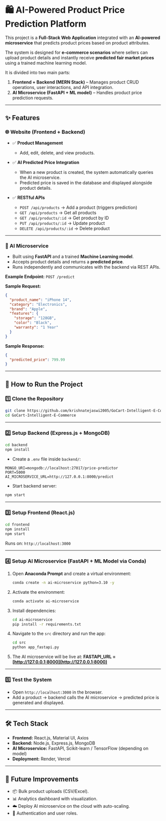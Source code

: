 # 🛍️ AI-Powered Product Price Prediction Platform

This project is a **Full-Stack Web Application** integrated with an **AI-powered microservice** that predicts product prices based on product attributes.

The system is designed for **e-commerce scenarios** where sellers can upload product details and instantly receive **predicted fair market prices** using a trained machine learning model.

It is divided into two main parts:

1. **Frontend + Backend (MERN Stack)** – Manages product CRUD operations, user interactions, and API integration.
2. **AI Microservice (FastAPI + ML model)** – Handles product price prediction requests.

---

## ✨ Features

### 🌐 Website (Frontend + Backend)

* ✅ **Product Management**

  * Add, edit, delete, and view products.
* ✅ **AI Predicted Price Integration**

  * When a new product is created, the system automatically queries the AI microservice.
  * Predicted price is saved in the database and displayed alongside product details.
* ✅ **RESTful APIs**

  * `POST /api/products` → Add a product (triggers prediction)
  * `GET /api/products` → Get all products
  * `GET /api/products/:id` → Get product by ID
  * `PUT /api/products/:id` → Update product
  * `DELETE /api/products/:id` → Delete product

---

### 🤖 AI Microservice

* Built using **FastAPI** and a trained **Machine Learning model**.
* Accepts product details and returns a **predicted price**.
* Runs independently and communicates with the backend via REST APIs.

**Example Endpoint:**
`POST /predict`

**Sample Request:**

```json
{
  "product_name": "iPhone 14",
  "category": "Electronics",
  "brand": "Apple",
  "features": {
    "storage": "128GB",
    "color": "Black",
    "warranty": "1 Year"
  }
}
```

**Sample Response:**

```json
{
  "predicted_price": 799.99
}
```

---

## 🚀 How to Run the Project

### 1️⃣ Clone the Repository

```bash
git clone https://github.com/krishnatejaswi2005/GoCart-Intelligent-E-Commerce.git
cd GoCart-Intelligent-E-Commerce
```

---

### 2️⃣ Setup Backend (Express.js + MongoDB)

```bash
cd backend
npm install
```

* Create a `.env` file inside `backend/`:

```env
MONGO_URI=mongodb://localhost:27017/price-predictor
PORT=5000
AI_MICROSERVICE_URL=http://127.0.0.1:8000/predict
```

* Start backend server:

```bash
npm start
```

---

### 3️⃣ Setup Frontend (React.js)

```bash
cd frontend
npm install
npm start
```

Runs on: `http://localhost:3000`

---

### 4️⃣ Setup AI Microservice (FastAPI + ML Model via Conda)

1. Open **Anaconda Prompt** and create a virtual environment:

   ```bash
   conda create -n ai-microservice python=3.10 -y
   ```

2. Activate the environment:

   ```bash
   conda activate ai-microservice
   ```

3. Install dependencies:

   ```bash
   cd ai-microservice
   pip install -r requirements.txt
   ```

4. Navigate to the `src` directory and run the app:

   ```bash
   cd src
   python app_fastapi.py
   ```

5. The AI microservice will be live at:
   **FASTAPI\_URL = [http://127.0.0.1:8000](http://127.0.0.1:8000)**

---

### 5️⃣ Test the System

* Open `http://localhost:3000` in the browser.
* Add a product → backend calls the AI microservice → predicted price is generated and displayed.

---

## 🛠️ Tech Stack

* **Frontend:** React.js, Material UI, Axios
* **Backend:** Node.js, Express.js, MongoDB
* **AI Microservice:** FastAPI, Scikit-learn / TensorFlow (depending on model)
* **Deployment:** Render, Vercel

---

## 🔮 Future Improvements

* 📦 Bulk product uploads (CSV/Excel).
* 📊 Analytics dashboard with visualization.
* ☁️ Deploy AI microservice on the cloud with auto-scaling.
* 🔐 Authentication and user roles.
